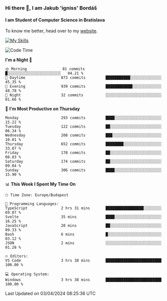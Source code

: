 ### Hi there 👋, I am Jakub 'igniss' Bordáš

#### I am Student of Computer Science in Bratislava
To know me better, head over to my [website](https://bordas.sk).

[![My Skills](https://skillicons.dev/icons?i=js,html,css,figma,svelte,java,kotlin,python,postgresql,typescript,nest,nodejs)](https://bordas.sk)


<!--START_SECTION:waka-->
![Code Time](http://img.shields.io/badge/Code%20Time-1%2C452%20hrs%2058%20mins-blue)

**I'm a Night 🦉** 

```text
🌞 Morning                81 commits          █░░░░░░░░░░░░░░░░░░░░░░░░   04.21 % 
🌆 Daytime                873 commits         ███████████░░░░░░░░░░░░░░   45.35 % 
🌃 Evening                939 commits         ████████████░░░░░░░░░░░░░   48.78 % 
🌙 Night                  32 commits          ░░░░░░░░░░░░░░░░░░░░░░░░░   01.66 % 
```
📅 **I'm Most Productive on Thursday** 

```text
Monday                   293 commits         ████░░░░░░░░░░░░░░░░░░░░░   15.22 % 
Tuesday                  122 commits         ██░░░░░░░░░░░░░░░░░░░░░░░   06.34 % 
Wednesday                208 commits         ███░░░░░░░░░░░░░░░░░░░░░░   10.81 % 
Thursday                 652 commits         ████████░░░░░░░░░░░░░░░░░   33.87 % 
Friday                   170 commits         ██░░░░░░░░░░░░░░░░░░░░░░░   08.83 % 
Saturday                 174 commits         ██░░░░░░░░░░░░░░░░░░░░░░░   09.04 % 
Sunday                   306 commits         ████░░░░░░░░░░░░░░░░░░░░░   15.90 % 
```


📊 **This Week I Spent My Time On** 

```text
🕑︎ Time Zone: Europe/Budapest

💬 Programming Languages: 
TypeScript               2 hrs 31 mins       █████████████████░░░░░░░░   69.07 % 
Svelte                   35 mins             ████░░░░░░░░░░░░░░░░░░░░░   16.25 % 
JavaScript               20 mins             ██░░░░░░░░░░░░░░░░░░░░░░░   09.33 % 
Bash                     6 mins              █░░░░░░░░░░░░░░░░░░░░░░░░   03.12 % 
JSON                     2 mins              ░░░░░░░░░░░░░░░░░░░░░░░░░   01.28 % 

🔥 Editors: 
VS Code                  3 hrs 38 mins       █████████████████████████   100.00 % 

💻 Operating System: 
Windows                  3 hrs 38 mins       █████████████████████████   100.00 % 
```


 Last Updated on 03/04/2024 08:25:36 UTC
<!--END_SECTION:waka-->
